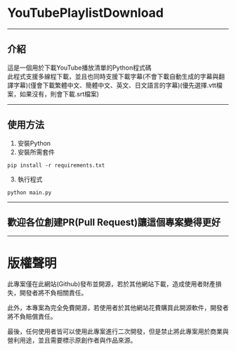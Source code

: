 # YouTubePlaylistDownload 

---

## 介紹
這是一個用於下載YouTube播放清單的Python程式碼</br>
此程式支援多線程下載，並且也同時支援下載字幕(不會下載自動生成的字幕與翻譯字幕)(僅會下載繁體中文、簡體中文、英文、日文語言的字幕)(優先選擇.vtt檔案，如果沒有，則會下載.srt檔案)

---

## 使用方法
1. 安裝Python
2. 安裝所需套件
```
pip install -r requirements.txt
```
3. 執行程式
```
python main.py
```

---

## 歡迎各位創建PR(Pull Request)讓這個專案變得更好

---

# 版權聲明
此專案僅在此網站(Github)發布並開源，若於其他網站下載，造成使用者財產損失，開發者將不負相關責任。

此外，本專案為完全免費開源，若使用者於其他網站花費購買此開源軟件，開發者將不負賠償責任。

最後，任何使用者皆可以使用此專案進行二次開發，但是禁止將此專案用於商業與營利用途，並且需要標示原創作者與作品來源。